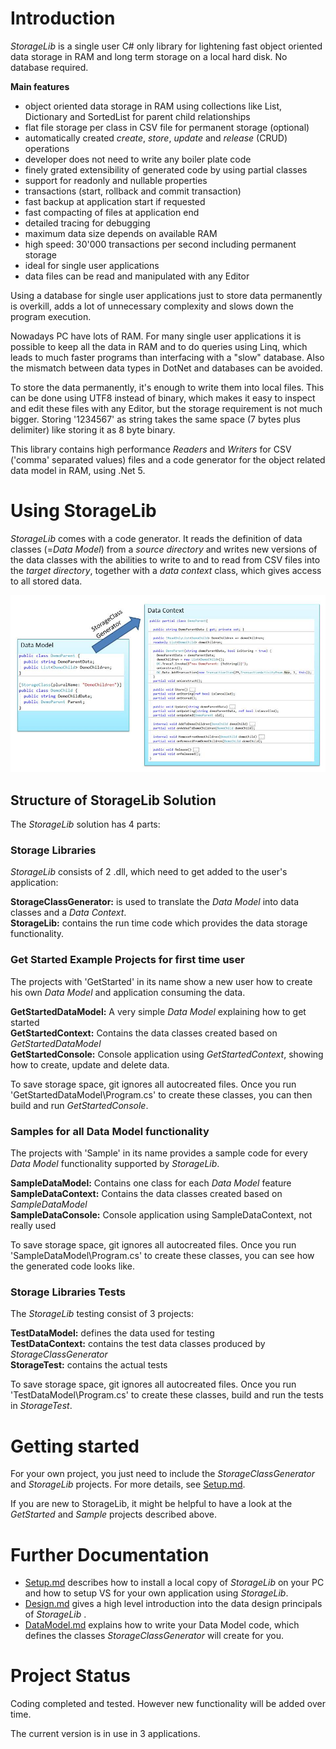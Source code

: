 # Introduction
*StorageLib* is a single user C# only library for lightening fast object oriented data storage in RAM and 
long term storage on a local hard disk. No database required.

**Main features**
* object oriented data storage in RAM using collections like List, Dictionary and SortedList 
for parent child relationships
* flat file storage per class in CSV file for permanent storage (optional)
* automatically created *create*, *store*, *update* and *release* (CRUD) operations
* developer does not need to write any boiler plate code
* finely grated extensibility of generated code by using partial classes
* support for readonly and nullable properties
* transactions (start, rollback and commit transaction)
* fast backup at application start if requested
* fast compacting of files at application end
* detailed tracing for debugging
* maximum data size depends on available RAM
* high speed: 30'000 transactions per second including permanent storage
* ideal for single user applications
* data files can be read and manipulated with any Editor

Using a database for single user applications just to store data permanently is overkill, adds 
a lot of unnecessary complexity and slows down the program execution.

Nowadays PC have lots of RAM. For many single user applications it is possible to keep all the 
data in RAM and to do queries using Linq, which leads to much faster programs than interfacing 
with a "slow" database. Also the mismatch between data types in DotNet and databases
can be avoided.

To store the data permanently, it's enough to write them into local files. This can be done using 
UTF8 instead of binary, which makes it easy to inspect and edit these files with any Editor, but 
the storage requirement is not much bigger. Storing '1234567' as string takes the same space 
(7 bytes plus delimiter) like storing it as 8 byte binary.

This library contains high performance *Readers* and *Writers* for CSV ('comma' separated values) 
files and a code generator for the object related data model in RAM, using .Net 5.


# Using StorageLib
*StorageLib* comes with a code generator. It reads the definition of data classes (=*Data 
Model*) from a *source directory* and writes new versions of the data classes with the 
abilities to write to and to read from CSV files into the *target directory*, together with 
a *data context* class, which gives access to all stored data.

![](Generator.jpg)


## Structure of StorageLib Solution

The *StorageLib* solution has 4 parts:

### Storage Libraries
*StorageLib* consists of 2 .dll, which need to get added to the user's application:

**StorageClassGenerator:** is used to translate the *Data Model* into data classes and a *Data Context*.  
**StorageLib:** contains the run time code which provides the data storage functionality. 

### Get Started Example Projects for first time user
The projects with 'GetStarted' in its name show a new user how to create his own *Data Model* 
and application consuming the data.

**GetStartedDataModel:** A very simple *Data Model* explaining how to get started  
**GetStartedContext:** Contains the data classes created based on *GetStartedDataModel*  
**GetStartedConsole:** Console application using *GetStartedContext*, showing how to create, 
update and delete data. 

To save storage space, git ignores all autocreated files. Once you run 
'GetStartedDataModel\Program.cs' to create these classes, you can then build and run 
*GetStartedConsole*.

### Samples for all Data Model functionality
The projects with 'Sample' in its name provides a sample code for every *Data Model* 
functionality supported by *StorageLib*.

**SampleDataModel:** Contains one class for each *Data Model* feature  
**SampleDataContext:** Contains the data classes created based on *SampleDataModel*  
**SampleDataConsole:** Console application using SampleDataContext, not really used 

To save storage space, git ignores all autocreated files. Once you run 
'SampleDataModel\Program.cs' to create these classes, you can see how the generated 
code looks like.

### Storage Libraries Tests
The *StorageLib* testing consist of 3 projects:

**TestDataModel:** defines the data used for testing  
**TestDataContext:** contains the test data classes produced by *StorageClassGenerator*  
**StorageTest:**  contains the actual tests

To save storage space, git ignores all autocreated files. Once you run 
'TestDataModel\Program.cs' to create these classes, build and run the tests in
*StorageTest*.


# Getting started
For your own project, you just need to include the *StorageClassGenerator* and 
*StorageLib* projects. For more details, see [Setup.md](Setup.md).

If you are new to StorageLib, it might be helpful to have a look at the *GetStarted* 
and *Sample* projects described above.


# Further Documentation
* [Setup.md](Setup.md) describes how to install a local copy of *StorageLib* on your PC and how to setup VS for your own application using *StorageLib*.
* [Design.md](Design.md) gives a high level introduction into the data design principals of *StorageLib* .
* [DataModel.md](DataModel.md) explains how to write your Data Model code, which defines the classes *StorageClassGenerator* will create for you.


# Project Status
Coding completed and tested. However new functionality will be added over time.
 
The current version is in use in 3 applications.

 

